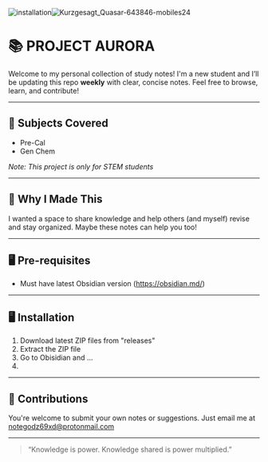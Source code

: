 ![installation](https://github.com/user-attachments/assets/329f4002-5497-4a41-8e57-48edf87de6d1)![Kurzgesagt_Quasar-643846-mobiles24](https://github.com/user-attachments/assets/8ba21bd2-17c0-47b0-9c79-92b31f0ee532)
# 📚 PROJECT AURORA

Welcome to my personal collection of study notes! I'm a new student and I’ll be updating this repo **weekly** with clear, concise notes. Feel free to browse, learn, and contribute!

---

## 🔖 Subjects Covered
- Pre-Cal
- Gen Chem

_Note: This project is only for STEM students_

---

## 🧠 Why I Made This

I wanted a space to share knowledge and help others (and myself) revise and stay organized. Maybe these notes can help you too!

---

## 🖥️ Pre-requisites
- Must have latest Obsidian version (https://obsidian.md/)

---

## 🖥️ Installation
1. Download latest ZIP files from "releases"
2. Extract the ZIP file
3. Go to Obisidian and ...
4. 

---
## 🤝 Contributions
You're welcome to submit your own notes or suggestions. Just email me at notegodz69xd@protonmail.com

---

> “Knowledge is power. Knowledge shared is power multiplied.” 

